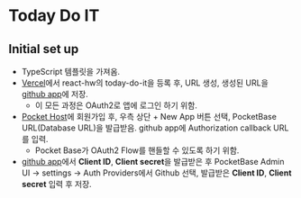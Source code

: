# Today Do IT

## Initial set up

- TypeScript 템플릿을 가져옴.
- [Vercel](https://vercel.com/)에서 react-hw의 today-do-it을 등록 후, URL 생성, 생성된 URL을 [github app](https://github.com/settings/developers)에 저장.
  - 이 모든 과정은 OAuth2로 앱에 로그인 하기 위함.
- [Pocket Host](https://pockethost.io/)에 회원가입 후, 우측 상단 + New App 버튼 선택, PocketBase URL(Database URL)을 발급받음. github app에 Authorization callback URL를 입력.
  - Pocket Base가 OAuth2 Flow를 핸들할 수 있도록 하기 위함.
- [github app](https://github.com/settings/developers)에서 **Client ID**, **Client secret**을 발급받은 후 PocketBase Admin UI → settings → Auth Providers에서 Github 선택, 발급받은 **Client ID**, **Client secret** 입력 후 저장.

